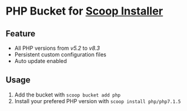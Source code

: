 # PHP Bucket for [Scoop Installer](http://scoop.sh)

## Feature
* All PHP versions from *v5.2* to *v8.3*
* Persistent custom configuration files
* Auto update enabled

## Usage
1. Add the bucket with `scoop bucket add php`
2. Install your prefered PHP version with `scoop install php/php7.1.5`
